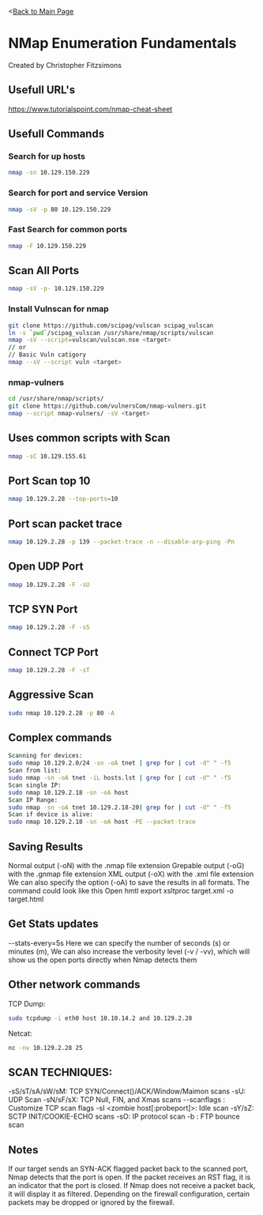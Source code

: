<[Back to Main Page](https://github.com/ChristopherFitzsimons/WorldSkills2022Cybersecurity)

# NMap Enumeration Fundamentals
Created by Christopher Fitzsimons

## Usefull URL's
https://www.tutorialspoint.com/nmap-cheat-sheet

## Usefull Commands
### Search for up hosts
```bash
nmap -sn 10.129.150.229
```
### Search for port and service Version
```bash
nmap -sV -p 80 10.129.150.229
```
### Fast Search for common ports
```bash
nmap -F 10.129.150.229
```
## Scan All Ports
```bash
nmap -sV -p- 10.129.150.229
```
### Install Vulnscan for nmap
```bash
git clone https://github.com/scipag/vulscan scipag_vulscan
ln -s `pwd`/scipag_vulscan /usr/share/nmap/scripts/vulscan
nmap -sV --script=vulscan/vulscan.nse <target>
// or
// Basic Vuln catigory
nmap --sV --script vuln <target>
```
### nmap-vulners
```bash
cd /usr/share/nmap/scripts/
git clone https://github.com/vulnersCom/nmap-vulners.git
nmap --script nmap-vulners/ -sV <target>
```
## Uses common scripts with Scan
```bash
nmap -sC 10.129.155.61
```
## Port Scan top 10
```bash
nmap 10.129.2.28 --top-ports=10 
```
## Port scan packet trace
```bash
nmap 10.129.2.28 -p 139 --packet-trace -n --disable-arp-ping -Pn
```
## Open UDP Port
```bash
nmap 10.129.2.28 -F -sU
```
## TCP SYN Port
```bash
nmap 10.129.2.28 -F -sS
```
## Connect TCP Port
```bash
nmap 10.129.2.28 -F -sT
```
## Aggressive Scan
```bash
sudo nmap 10.129.2.28 -p 80 -A
```

## Complex commands
```bash
Scanning for devices:
sudo nmap 10.129.2.0/24 -sn -oA tnet | grep for | cut -d" " -f5
Scan from list:
sudo nmap -sn -oA tnet -iL hosts.lst | grep for | cut -d" " -f5
Scan single IP:
sudo nmap 10.129.2.18 -sn -oA host 
Scan IP Range:
sudo nmap -sn -oA tnet 10.129.2.18-20| grep for | cut -d" " -f5
Scan if device is alive:
sudo nmap 10.129.2.18 -sn -oA host -PE --packet-trace 
```

## Saving Results
Normal output (-oN) with the .nmap file extension
Grepable output (-oG) with the .gnmap file extension
XML output (-oX) with the .xml file extension
We can also specify the option (-oA) to save the results in all formats. The command could look like this
Open hmtl export
xsltproc target.xml -o target.html

## Get Stats updates
--stats-every=5s
Here we can specify the number of seconds (s) or minutes (m),
We can also increase the verbosity level (-v / -vv), which will show us the open ports directly when Nmap detects them

## Other network commands
TCP Dump:  
```bash
sudo tcpdump -i eth0 host 10.10.14.2 and 10.129.2.28  
```
Netcat:  
```bash
nc -nv 10.129.2.28 25
```

## SCAN TECHNIQUES:
  -sS/sT/sA/sW/sM: TCP SYN/Connect()/ACK/Window/Maimon scans
  -sU: UDP Scan
  -sN/sF/sX: TCP Null, FIN, and Xmas scans
  --scanflags <flags>: Customize TCP scan flags
  -sI <zombie host[:probeport]>: Idle scan
  -sY/sZ: SCTP INIT/COOKIE-ECHO scans
  -sO: IP protocol scan
  -b <FTP relay host>: FTP bounce scan

## Notes
If our target sends an SYN-ACK flagged packet back to the scanned port, Nmap detects that the port is open.
If the packet receives an RST flag, it is an indicator that the port is closed.
If Nmap does not receive a packet back, it will display it as filtered. Depending on the firewall configuration, certain packets may be dropped or ignored by the firewall.
